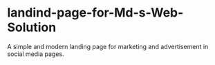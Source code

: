 # landind-page-for-Md-s-Web-Solution
A simple and modern landing page for marketing and advertisement in social media pages.
